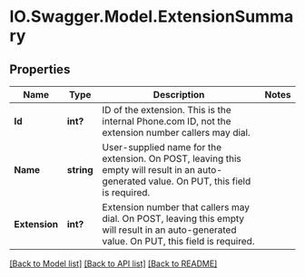 # IO.Swagger.Model.ExtensionSummary
## Properties

Name | Type | Description | Notes
------------ | ------------- | ------------- | -------------
**Id** | **int?** | ID of the extension. This is the internal Phone.com ID, not the extension number callers may dial. | 
**Name** | **string** | User-supplied name for the extension. On POST, leaving this empty will result in an auto-generated value. On PUT, this field is required. | 
**Extension** | **int?** | Extension number that callers may dial. On POST, leaving this empty will result in an auto-generated value. On PUT, this field is required. | 

[[Back to Model list]](../README.md#documentation-for-models) [[Back to API list]](../README.md#documentation-for-api-endpoints) [[Back to README]](../README.md)

